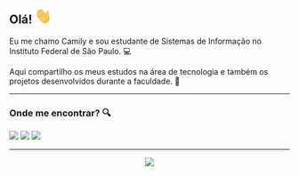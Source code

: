 ## Olá! <img src="./Hi.gif" width="30px">

Eu me chamo Camily e sou estudante de Sistemas de Informação no Instituto Federal de São Paulo. :computer: 

Aqui compartilho os meus estudos na área de tecnologia e também os projetos desenvolvidos durante a faculdade. :slightly_smiling_face:

---

### Onde me encontrar? :mag:  

<a href="https://www.linkedin.com/in/camilymilsoni"><img src="https://img.shields.io/badge/LinkedIn-0077B5?style=for-the-badge&logo=linkedin&logoColor=white"></img></a> 
<a href="mailto:camily.milsoni@gmail.com"><img src="https://img.shields.io/badge/Gmail-D14836?style=for-the-badge&logo=gmail&logoColor=white"></img></a> 
<a href="https://www.t.me/camilymilsoni"><img src="https://img.shields.io/badge/Telegram-2CA5E0?style=for-the-badge&logo=telegram&logoColor=white"></img></a> 

---

<p align="center">
  <img src="https://github-readme-stats.vercel.app/api?username=camilymilsoni&theme=buefy">
</p>
